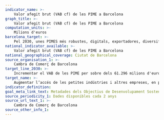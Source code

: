```yaml
---
indicator_name: >-
    Valor afegit brut (VAB cf) de les PIME a Barcelona
graph_title: >-
    Valor afegit brut (VAB cf) de les PIME a Barcelona
computation_units: >-
    Milions d'euros
barcelona_target: >-
    Pel 2030, unes PIMES més robustes, digitals, exportadores, diversificades, sostenibles i generadores de llocs de treball
national_indicator_available: >-
    Valor afegit brut (VAB cf) de les PIME a Barcelona
national_geographical_coverage: Ciutat de Barcelona 
source_organisation_1: >-
    Cambra de Comerç de Barcelona 
target_line_2030: >-
    Incrementar el VAB de les PIME per sobre dels 61.296 milions d'euros a Barcelona
target_name: >-
    Augmentar l’accés de les petites indústries i altres empreses, en particular en els països en desenvolupament, als serveis financers, incloent els crèdits assequibles, i la integració en les    cadenes de valor i els mercats
indicator_definition:
goal_meta_link_text: Metadades dels Objectius de Desenvolupament Sostenible de les Nacions Unides (pdf 894kB)
source_periodicity_1: Dades disponibles cada 2 anys
source_url_text_1: >-
    Cambra de Comerç de Barcelona
source_other_info_1: 
---
```

